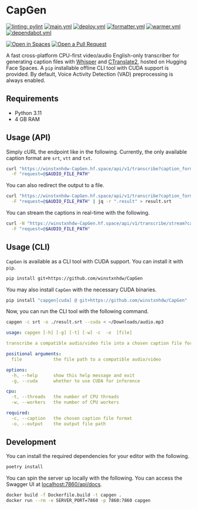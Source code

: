 # CapGen

[![linting: pylint](https://img.shields.io/badge/linting-pylint-yellowgreen)](https://github.com/PyCQA/pylint)
[![main.yml](https://github.com/winstxnhdw/CapGen/actions/workflows/main.yml/badge.svg)](https://github.com/winstxnhdw/CapGen/actions/workflows/main.yml)
[![deploy.yml](https://github.com/winstxnhdw/CapGen/actions/workflows/deploy.yml/badge.svg)](https://github.com/winstxnhdw/CapGen/actions/workflows/deploy.yml)
[![formatter.yml](https://github.com/winstxnhdw/CapGen/actions/workflows/formatter.yml/badge.svg)](https://github.com/winstxnhdw/CapGen/actions/workflows/formatter.yml)
[![warmer.yml](https://github.com/winstxnhdw/CapGen/actions/workflows/warmer.yml/badge.svg)](https://github.com/winstxnhdw/CapGen/actions/workflows/warmer.yml)
[![dependabot.yml](https://github.com/winstxnhdw/CapGen/actions/workflows/dependabot.yml/badge.svg)](https://github.com/winstxnhdw/CapGen/actions/workflows/dependabot.yml)

[![Open in Spaces](https://huggingface.co/datasets/huggingface/badges/raw/main/open-in-hf-spaces-md-dark.svg)](https://huggingface.co/spaces/winstxnhdw/CapGen)
[![Open a Pull Request](https://huggingface.co/datasets/huggingface/badges/raw/main/open-a-pr-md-dark.svg)](https://github.com/winstxnhdw/CapGen/compare)

A fast cross-platform CPU-first video/audio English-only transcriber for generating caption files with [Whisper](https://openai.com/research/whisper) and [CTranslate2](https://github.com/OpenNMT/CTranslate2), hosted on Hugging Face Spaces. A `pip` installable offline CLI tool with CUDA support is provided. By default, Voice Activity Detection (VAD) preprocessing is always enabled.

## Requirements

- Python 3.11
- 4 GB RAM

## Usage (API)

Simply cURL the endpoint like in the following. Currently, the only available caption format are `srt`, `vtt` and `txt`.

```bash
curl "https://winstxnhdw-CapGen.hf.space/api/v1/transcribe?caption_format=$CAPTION_FORMAT" \
  -F "request=@$AUDIO_FILE_PATH"
```

You can also redirect the output to a file.

```bash
curl "https://winstxnhdw-CapGen.hf.space/api/v1/transcribe?caption_format=$CAPTION_FORMAT" \
  -F "request=@$AUDIO_FILE_PATH" | jq -r ".result" > result.srt
```

You can stream the captions in real-time with the following.

```bash
curl -N "https://winstxnhdw-CapGen.hf.space/api/v1/transcribe/stream?caption_format=$CAPTION_FORMAT" \
  -F "request=@$AUDIO_FILE_PATH"
```

## Usage (CLI)

`CapGen` is available as a CLI tool with CUDA support. You can install it with `pip`.

```bash
pip install git+https://github.com/winstxnhdw/CapGen
```

You may also install `CapGen` with the necessary CUDA binaries.

```bash
pip install "capgen[cuda] @ git+https://github.com/winstxnhdw/CapGen"
```

Now, you can run the CLI tool with the following command.

```bash
capgen -c srt -o ./result.srt --cuda < ~/Downloads/audio.mp3
```

```yaml
usage: capgen [-h] [-g] [-t] [-w] -c  -o  [file]

transcribe a compatible audio/video file into a chosen caption file format

positional arguments:
  file            the file path to a compatible audio/video

options:
  -h, --help      show this help message and exit
  -g, --cuda      whether to use CUDA for inference

cpu:
  -t, --threads   the number of CPU threads
  -w, --workers   the number of CPU workers

required:
  -c, --caption   the chosen caption file format
  -o, --output    the output file path
```

## Development

You can install the required dependencies for your editor with the following.

```bash
poetry install
```

You can spin the server up locally with the following. You can access the Swagger UI at [localhost:7860/api/docs](http://localhost:7860/api/docs).

```bash
docker build -f Dockerfile.build -t capgen .
docker run --rm -e SERVER_PORT=7860 -p 7860:7860 capgen
```
